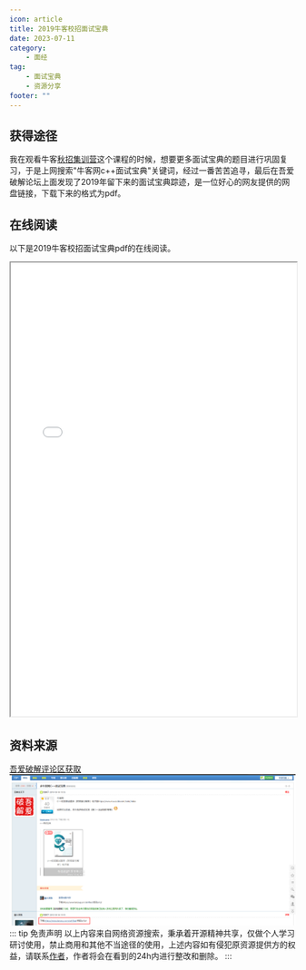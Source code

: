 ```yaml
---
icon: article
title: 2019牛客校招面试宝典
date: 2023-07-11
category:
    - 面经
tag:
    - 面试宝典
    - 资源分享
footer: ""
---
```


## 获得途径

我在观看牛客[秋招集训营](https://www.nowcoder.com/study/live/690)这个课程的时候，想要更多面试宝典的题目进行巩固复习，于是上网搜索"牛客网c++面试宝典"关键词，经过一番苦苦追寻，最后在吾爱破解论坛上面发现了2019年留下来的面试宝典踪迹，是一位好心的网友提供的网盘链接，下载下来的格式为pdf。

## 在线阅读

以下是2019牛客校招面试宝典pdf的在线阅读。
<iframe src="/pdf/牛客校招面试题-附答案与解析.pdf" width="100%" height="800px"></iframe>

## 资料来源

[吾爱破解评论区获取](https://www.52pojie.cn/thread-1037564-1-1.html)
![上述网址预览](/assets/document_image/2021_source.png)
::: tip 免责声明
以上内容来自网络资源搜索，秉承着开源精神共享，仅做个人学习研讨使用，禁止商用和其他不当途径的使用，上述内容如有侵犯原资源提供方的权益，请联系[作者](https://github.com/JJlinCN)，作者将会在看到的24h内进行整改和删除。
:::
